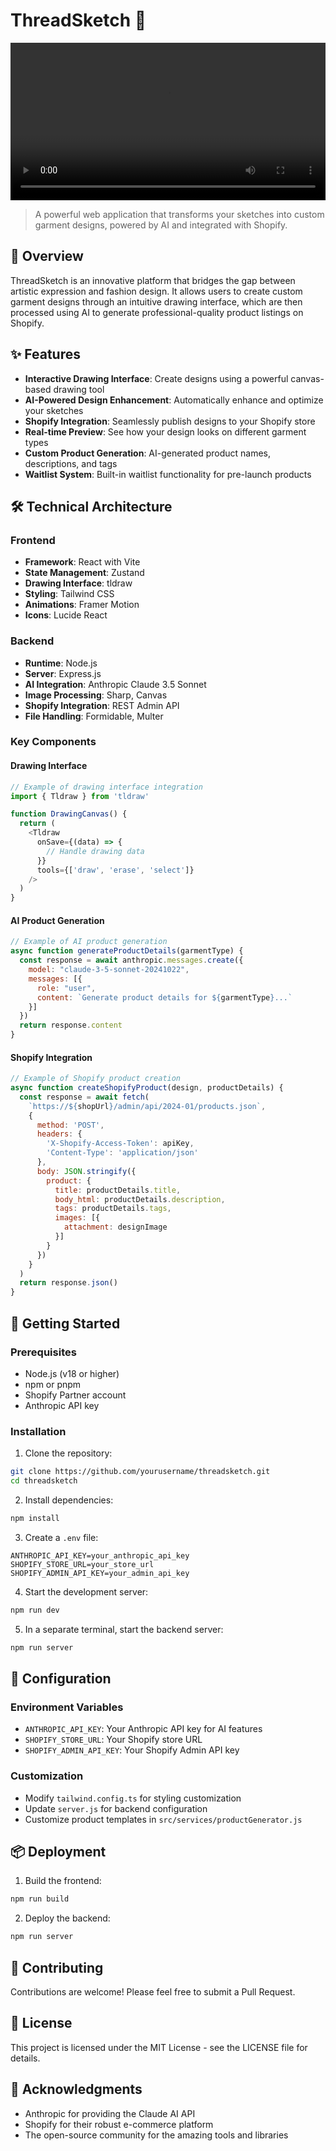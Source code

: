 # ThreadSketch 🎨

<div align="center">
  <video width="100%" controls>
    <source src="./public/videos/threadit.mov" type="video/quicktime">
    Your browser does not support the video tag.
  </video>
</div>

> A powerful web application that transforms your sketches into custom garment designs, powered by AI and integrated with Shopify.

## 🎯 Overview

ThreadSketch is an innovative platform that bridges the gap between artistic expression and fashion design. It allows users to create custom garment designs through an intuitive drawing interface, which are then processed using AI to generate professional-quality product listings on Shopify.

## ✨ Features

- **Interactive Drawing Interface**: Create designs using a powerful canvas-based drawing tool
- **AI-Powered Design Enhancement**: Automatically enhance and optimize your sketches
- **Shopify Integration**: Seamlessly publish designs to your Shopify store
- **Real-time Preview**: See how your design looks on different garment types
- **Custom Product Generation**: AI-generated product names, descriptions, and tags
- **Waitlist System**: Built-in waitlist functionality for pre-launch products

## 🛠 Technical Architecture

### Frontend
- **Framework**: React with Vite
- **State Management**: Zustand
- **Drawing Interface**: tldraw
- **Styling**: Tailwind CSS
- **Animations**: Framer Motion
- **Icons**: Lucide React

### Backend
- **Runtime**: Node.js
- **Server**: Express.js
- **AI Integration**: Anthropic Claude 3.5 Sonnet
- **Image Processing**: Sharp, Canvas
- **Shopify Integration**: REST Admin API
- **File Handling**: Formidable, Multer

### Key Components

#### Drawing Interface
```javascript
// Example of drawing interface integration
import { Tldraw } from 'tldraw'

function DrawingCanvas() {
  return (
    <Tldraw
      onSave={(data) => {
        // Handle drawing data
      }}
      tools={['draw', 'erase', 'select']}
    />
  )
}
```

#### AI Product Generation
```javascript
// Example of AI product generation
async function generateProductDetails(garmentType) {
  const response = await anthropic.messages.create({
    model: "claude-3-5-sonnet-20241022",
    messages: [{
      role: "user",
      content: `Generate product details for ${garmentType}...`
    }]
  })
  return response.content
}
```

#### Shopify Integration
```javascript
// Example of Shopify product creation
async function createShopifyProduct(design, productDetails) {
  const response = await fetch(
    `https://${shopUrl}/admin/api/2024-01/products.json`,
    {
      method: 'POST',
      headers: {
        'X-Shopify-Access-Token': apiKey,
        'Content-Type': 'application/json'
      },
      body: JSON.stringify({
        product: {
          title: productDetails.title,
          body_html: productDetails.description,
          tags: productDetails.tags,
          images: [{
            attachment: designImage
          }]
        }
      })
    }
  )
  return response.json()
}
```

## 🚀 Getting Started

### Prerequisites
- Node.js (v18 or higher)
- npm or pnpm
- Shopify Partner account
- Anthropic API key

### Installation

1. Clone the repository:
```bash
git clone https://github.com/yourusername/threadsketch.git
cd threadsketch
```

2. Install dependencies:
```bash
npm install
```

3. Create a `.env` file:
```env
ANTHROPIC_API_KEY=your_anthropic_api_key
SHOPIFY_STORE_URL=your_store_url
SHOPIFY_ADMIN_API_KEY=your_admin_api_key
```

4. Start the development server:
```bash
npm run dev
```

5. In a separate terminal, start the backend server:
```bash
npm run server
```

## 🔧 Configuration

### Environment Variables
- `ANTHROPIC_API_KEY`: Your Anthropic API key for AI features
- `SHOPIFY_STORE_URL`: Your Shopify store URL
- `SHOPIFY_ADMIN_API_KEY`: Your Shopify Admin API key

### Customization
- Modify `tailwind.config.ts` for styling customization
- Update `server.js` for backend configuration
- Customize product templates in `src/services/productGenerator.js`

## 📦 Deployment

1. Build the frontend:
```bash
npm run build
```

2. Deploy the backend:
```bash
npm run server
```

## 🤝 Contributing

Contributions are welcome! Please feel free to submit a Pull Request.

## 📝 License

This project is licensed under the MIT License - see the LICENSE file for details.

## 🙏 Acknowledgments

- Anthropic for providing the Claude AI API
- Shopify for their robust e-commerce platform
- The open-source community for the amazing tools and libraries


